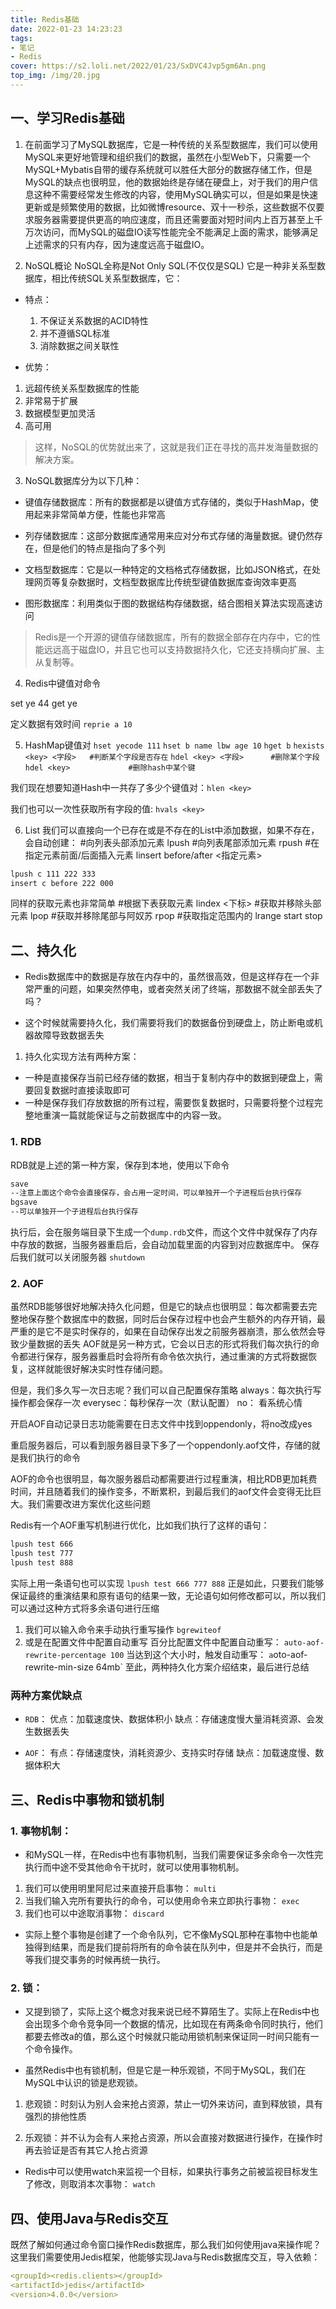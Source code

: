 ```yaml
---
title: Redis基础
date: 2022-01-23 14:23:23
tags:
- 笔记
- Redis
cover: https://s2.loli.net/2022/01/23/SxDVC4Jvp5gm6An.png
top_img: /img/20.jpg
---
```

## 一、学习Redis基础

1. 在前面学习了MySQL数据库，它是一种传统的关系型数据库，我们可以使用MySQL来更好地管理和组织我们的数据，虽然在小型Web下，只需要一个MySQL+Mybatis自带的缓存系统就可以胜任大部分的数据存储工作，但是MySQL的缺点也很明显，他的数据始终是存储在硬盘上，对于我们的用户信息这种不需要经常发生修改的内容，使用MySQL确实可以，但是如果是快速更新或是频繁使用的数据，比如微博resource、双十一秒杀，这些数据不仅要求服务器需要提供更高的响应速度，而且还需要面对短时间内上百万甚至上千万次访问，而MySQL的磁盘IO读写性能完全不能满足上面的需求，能够满足上述需求的只有内存，因为速度远高于磁盘IO。

2. NoSQL概论
NoSQL全称是Not Only SQL(不仅仅是SQL) 它是一种非关系型数据库，相比传统SQL关系型数据库，它：
* 特点：
  1. 不保证关系数据的ACID特性
  2. 并不遵循SQL标准
  3. 消除数据之间关联性

* 优势：
1. 远超传统关系型数据库的性能
2. 非常易于扩展
3. 数据模型更加灵活
4. 高可用
> 这样，NoSQL的优势就出来了，这就是我们正在寻找的高并发海量数据的解决方案。

3. NoSQL数据库分为以下几种：
* 键值存储数据库：所有的数据都是以键值方式存储的，类似于HashMap，使用起来非常简单方便，性能也非常高

* 列存储数据库：这部分数据库通常用来应对分布式存储的海量数据。键仍然存在，但是他们的特点是指向了多个列

* 文档型数据库：它是以一种特定的文档格式存储数据，比如JSON格式，在处理网页等复杂数据时，文档型数据库比传统型键值数据库查询效率更高

* 图形数据库：利用类似于图的数据结构存储数据，结合图相关算法实现高速访问

>Redis是一个开源的键值存储数据库，所有的数据全部存在内存中，它的性能远远高于磁盘IO，并且它也可以支持数据持久化，它还支持横向扩展、主从复制等。

4. Redis中键值对命令

set ye 44
get ye

定义数据有效时间
`reprie a 10 `  

5. HashMap键值对
`hset yecode 111`
`hset b name lbw age 10`
`hget b`
`hexists <key> <字段>   #判断某个字段是否存在`
`hdel <key> <字段>      #删除某个字段`
`hdel <key>             #删除hash中某个键`

我们现在想要知道Hash中一共存了多少个键值对：`hlen <key>`

我们也可以一次性获取所有字段的值: `hvals <key>`


6. List
我们可以直接向一个已存在或是不存在的List中添加数据，如果不存在，会自动创建：
#向列表头部添加元素
lpush <key> <element>
#向列表尾部添加元素
rpush <key> <element>
#在指定元素前面/后面插入元素
linsert <key> before/after <指定元素> <element>
```bash
lpush c 111 222 333
insert c before 222 000
```
同样的获取元素也非常简单
#根据下表获取元素
lindex <key> <下标>
#获取并移除头部元素
lpop <key> 
#获取并移除尾部与阿奴苏
rpop <key> 
#获取指定范围内的
lrange <key>  start stop

## 二、持久化
* Redis数据库中的数据是存放在内存中的，虽然很高效，但是这样存在一个非常严重的问题，如果突然停电，或者突然关闭了终端，那数据不就全部丢失了吗？

* 这个时候就需要持久化，我们需要将我们的数据备份到硬盘上，防止断电或机器故障导致数据丢失

1. 持久化实现方法有两种方案：
* 一种是直接保存当前已经存储的数据，相当于复制内存中的数据到硬盘上，需要回复数据时直接读取即可
* 一种是保存我们存放数据的所有过程，需要恢复数据时，只需要将整个过程完整地重演一篇就能保证与之前数据库中的内容一致。

### 1. RDB
RDB就是上述的第一种方案，保存到本地，使用以下命令
```bash
save
--注意上面这个命令会直接保存，会占用一定时间，可以单独开一个子进程后台执行保存
bgsave  
--可以单独开一个子进程后台执行保存
```
执行后，会在服务端目录下生成一个`dump.rdb`文件，而这个文件中就保存了内存中存放的数据，当服务器重启后，会自动加载里面的内容到对应数据库中。
保存后我们就可以关闭服务器
`shutdown`


### 2. AOF
虽然RDB能够很好地解决持久化问题，但是它的缺点也很明显：每次都需要去完整地保存整个数据库中的数据，同时后台保存过程中也会产生额外的内存开销，最严重的是它不是实时保存的，如果在自动保存出发之前服务器崩溃，那么依然会导致少量数据的丢失
AOF就是另一种方式，它会以日志的形式将我们每次执行的命令都进行保存，服务器重启时会将所有命令依次执行，通过重演的方式将数据恢复，这样就能很好解决实时性存储问题。

但是，我们多久写一次日志呢？我们可以自己配置保存策略
always：每次执行写操作都会保存一次
everysec：每秒保存一次（默认配置）
no： 看系统心情

开启AOF自动记录日志功能需要在日志文件中找到oppendonly，将no改成yes

重启服务器后，可以看到服务器目录下多了一个oppendonly.aof文件，存储的就是我们执行的命令

AOF的命令也很明显，每次服务器启动都需要进行过程重演，相比RDB更加耗费时间，并且随着我们的操作变多，不断累积，到最后我们的aof文件会变得无比巨大。我们需要改进方案优化这些问题

Redis有一个AOF重写机制进行优化，比如我们执行了这样的语句：
```bash
lpush test 666
lpush test 777
lpush test 888
```
实际上用一条语句也可以实现
`lpush test 666 777 888`
正是如此，只要我们能够保证最终的重演结果和原有语句的结果一致，无论语句如何修改都可以，所以我们可以通过这种方式将多余语句进行压缩
1. 我们可以输入命令来手动执行重写操作
`bgrewiteof`
2. 或是在配置文件中配置自动重写
百分比配置文件中配置自动重写：
`auto-aof-rewrite-percentage 100`
当达到这个大小时，触发自动重写：
`a`oto-aof-rewrite-min-size 64mb`
至此，两种持久化方案介绍结束，最后进行总结

### 两种方案优缺点
* `RDB`：
优点：加载速度快、数据体积小
缺点：存储速度慢大量消耗资源、会发生数据丢失


* `AOF`：
有点：存储速度快，消耗资源少、支持实时存储
缺点：加载速度慢、数据体积大


## 三、Redis中事物和锁机制

### 1. 事物机制：
* 和MySQL一样，在Redis中也有事物机制，当我们需要保证多余命令一次性完执行而中途不受其他命令干扰时，就可以使用事物机制。
1. 我们可以使用明里阿尼过来直接开启事物：
`multi`
2. 当我们输入完所有要执行的命令，可以使用命令来立即执行事物：
`exec`
3. 我们也可以中途取消事物：
`discard`
* 实际上整个事物是创建了一个命令队列，它不像MySQL那种在事物中也能单独得到结果，而是我们提前将所有的命令装在队列中，但是并不会执行，而是等我们提交事务的时候再统一执行。


### 2. 锁：
* 又提到锁了，实际上这个概念对我来说已经不算陌生了。实际上在Redis中也会出现多个命令竞争同一个数据的情况，比如现在有两条命令同时执行，他们都要去修改a的值，那么这个时候就只能动用锁机制来保证同一时间只能有一个命令操作。

* 虽然Redis中也有锁机制，但是它是一种乐观锁，不同于MySQL，我们在MySQL中认识的锁是悲观锁。

1. 悲观锁：时刻认为别人会来抢占资源，禁止一切外来访问，直到释放锁，具有强烈的排他性质

2. 乐观锁：并不认为会有人来抢占资源，所以会直接对数据进行操作，在操作时再去验证是否有其它人抢占资源

* Redis中可以使用watch来监视一个目标，如果执行事务之前被监视目标发生了修改，则取消本次事物：
`watch`

## 四、使用Java与Redis交互
既然了解如何通过命令窗口操作Redis数据库，那么我们如何使用java来操作呢？
这里我们需要使用Jedis框架，他能够实现Java与Redis数据库交互，导入依赖：
```yml
<groupId><redis.clients></groupId>
<artifactId>jedis</artifactId>
<version>4.0.0</version>
```